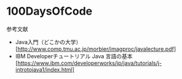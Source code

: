 # 100DaysOfCode
参考文献 

- Java入門（どこかの大学）[http://www.comp.tmu.ac.jp/morbier/imagproc/javalecture.pdf]
- IBM Developerチュートリアル Java 言語の基本[https://www.ibm.com/developerworks/jp/java/tutorials/j-introtojava1/index.html]